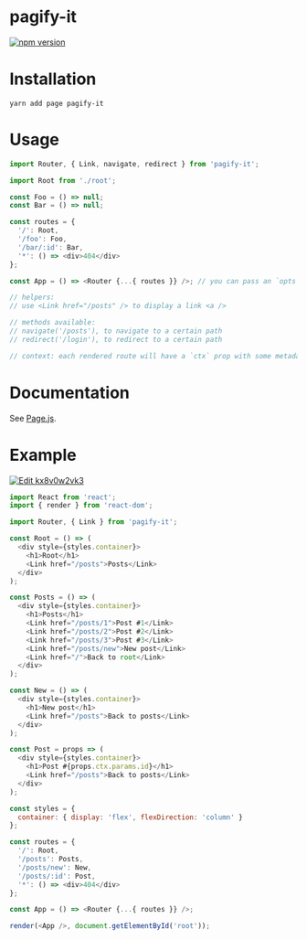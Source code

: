 # pagify-it

[![npm version](https://badge.fury.io/js/pagify-it.svg)](https://badge.fury.io/js/pagify-it)

# Installation

`yarn add page pagify-it`

# Usage

```javascript
import Router, { Link, navigate, redirect } from 'pagify-it';

import Root from './root';

const Foo = () => null;
const Bar = () => null;

const routes = {
  '/': Root,
  '/foo': Foo,
  '/bar/:id': Bar,
  '*': () => <div>404</div>
};

const App = () => <Router {...{ routes }} />; // you can pass an `opts` prop too

// helpers:
// use <Link href="/posts" /> to display a link <a />

// methods available:
// navigate('/posts'), to navigate to a certain path
// redirect('/login'), to redirect to a certain path

// context: each rendered route will have a `ctx` prop with some metadata
```

# Documentation

See [Page.js](https://visionmedia.github.io/page.js/).

# Example

[![Edit kx8v0w2vk3](https://codesandbox.io/static/img/play-codesandbox.svg)](https://codesandbox.io/s/kx8v0w2vk3)

```javascript
import React from 'react';
import { render } from 'react-dom';

import Router, { Link } from 'pagify-it';

const Root = () => (
  <div style={styles.container}>
    <h1>Root</h1>
    <Link href="/posts">Posts</Link>
  </div>
);

const Posts = () => (
  <div style={styles.container}>
    <h1>Posts</h1>
    <Link href="/posts/1">Post #1</Link>
    <Link href="/posts/2">Post #2</Link>
    <Link href="/posts/3">Post #3</Link>
    <Link href="/posts/new">New post</Link>
    <Link href="/">Back to root</Link>
  </div>
);

const New = () => (
  <div style={styles.container}>
    <h1>New post</h1>
    <Link href="/posts">Back to posts</Link>
  </div>
);

const Post = props => (
  <div style={styles.container}>
    <h1>Post #{props.ctx.params.id}</h1>
    <Link href="/posts">Back to posts</Link>
  </div>
);

const styles = {
  container: { display: 'flex', flexDirection: 'column' }
};

const routes = {
  '/': Root,
  '/posts': Posts,
  '/posts/new': New,
  '/posts/:id': Post,
  '*': () => <div>404</div>
};

const App = () => <Router {...{ routes }} />;

render(<App />, document.getElementById('root'));
```
